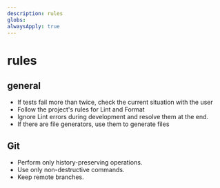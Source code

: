 ```yaml
---
description: rules
globs: 
alwaysApply: true
---
```


# rules

## general

- If tests fail more than twice, check the current situation with the user
- Follow the project's rules for Lint and Format
- Ignore Lint errors during development and resolve them at the end.
- If there are file generators, use them to generate files

## Git

- Perform only history-preserving operations.
- Use only non-destructive commands.
- Keep remote branches.
